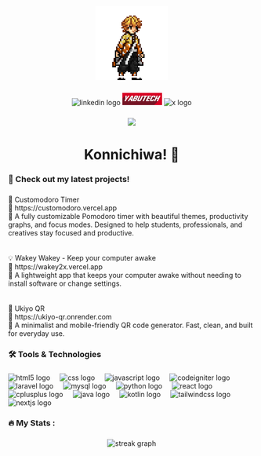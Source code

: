 <div align="center">
  <img height="150" src="./zenitsu.gif" alt="Zenitsu GIF" />
</div>

###

<div align="center">
  <a href="https://www.linkedin.com/in/brian-yabut/" target="_blank" style="text-decoration:none;">
    <img src="https://img.shields.io/static/v1?message=LinkedIn&logo=linkedin&label=&color=0077B5&logoColor=white&labelColor=&style=for-the-badge" height="25" alt="linkedin logo" />
  </a>
  <a href="https://yabutech.vercel.app/" target="_blank" style="text-decoration:none;">
    <img src="./YABUTECH.png" height="25" alt="YABUTECH logo" />
  </a>
  <a href="https://x.com/customodoro" target="_blank" style="text-decoration:none;">
    <img src="https://img.shields.io/static/v1?message=Follow&logo=x&label=&color=000000&logoColor=white&labelColor=&style=for-the-badge" height="26" alt="x logo" />
  </a>
</div>



###

<div align="center">
  <img src="https://visitor-badge.laobi.icu/badge?page_id=yaaabs.yaaabs&"  />
</div>

###

<h1 align="center">Konnichiwa! 👋</h1>

###

<h3 align="left">🚀 Check out my latest projects!</h3>

###

<p align="left">🍅 Customodoro Timer  <br>🔗 https://customodoro.vercel.app  <br>📝 A fully customizable Pomodoro timer with beautiful themes, productivity graphs, and focus modes. Designed to help students, professionals, and creatives stay focused and productive.<br><br><br>💡 Wakey Wakey - Keep your computer awake<br>🔗 https://wakey2x.vercel.app  <br>📝 A lightweight app that keeps your computer awake without needing to install software or change settings.<br><br><br>🌊 Ukiyo QR  <br>🔗 https://ukiyo-qr.onrender.com  <br>📝 A minimalist and mobile-friendly QR code generator. Fast, clean, and built for everyday use.</p>

###

<h3 align="left">🛠 Tools & Technologies</h3>

###

<div align="left">
  <img src="https://cdn.jsdelivr.net/gh/devicons/devicon/icons/html5/html5-original.svg" height="40" alt="html5 logo"  />
  <img width="12" />
  <img src="https://cdn.jsdelivr.net/gh/devicons/devicon/icons/css3/css3-original.svg" height="40" alt="css logo"  />
  <img width="12" />
  <img src="https://cdn.jsdelivr.net/gh/devicons/devicon/icons/javascript/javascript-original.svg" height="40" alt="javascript logo"  />
  <img width="12" />
  <img src="https://cdn.jsdelivr.net/gh/devicons/devicon/icons/codeigniter/codeigniter-plain.svg" height="40" alt="codeigniter logo"  />
  <img width="12" />
  <img src="https://cdn.jsdelivr.net/gh/devicons/devicon/icons/laravel/laravel-original.svg" height="40" alt="laravel logo"  />
  <img width="12" />
  <img src="https://cdn.jsdelivr.net/gh/devicons/devicon/icons/mysql/mysql-original.svg" height="40" alt="mysql logo"  />
  <img width="12" />
  <img src="https://cdn.jsdelivr.net/gh/devicons/devicon/icons/python/python-original.svg" height="40" alt="python logo"  />
  <img width="12" />
  <img src="https://cdn.jsdelivr.net/gh/devicons/devicon/icons/react/react-original.svg" height="40" alt="react logo"  />
  <img width="12" />
  <img src="https://cdn.jsdelivr.net/gh/devicons/devicon/icons/cplusplus/cplusplus-original.svg" height="40" alt="cplusplus logo"  />
  <img width="12" />
  <img src="https://cdn.jsdelivr.net/gh/devicons/devicon/icons/java/java-original.svg" height="40" alt="java logo"  />
  <img width="12" />
  <img src="https://cdn.jsdelivr.net/gh/devicons/devicon/icons/kotlin/kotlin-original.svg" height="40" alt="kotlin logo"  />
  <img width="12" />
  <img src="https://cdn.jsdelivr.net/gh/devicons/devicon/icons/tailwindcss/tailwindcss-original-wordmark.svg" height="40" alt="tailwindcss logo"  />
  <img width="12" />
  <img src="https://cdn.jsdelivr.net/gh/devicons/devicon/icons/nextjs/nextjs-original.svg" height="40" alt="nextjs logo"  />
</div>

###

<h3 align="left">🔥   My Stats :</h3>

###

<div align="center">
  <img src="https://streak-stats.demolab.com?user=yaaabs&locale=en&mode=daily&theme=dark&hide_border=false&border_radius=5&order=3" height="220" alt="streak graph"  />
</div>

###
